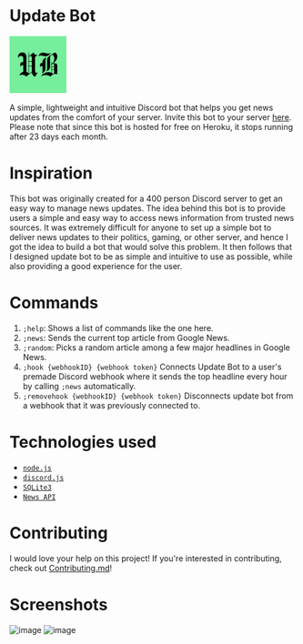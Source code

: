 # Update Bot 
<img src="https://github.com/Sarthak-Dayal/Update-Bot/blob/master/assets/logo.png" width=100></img>

A simple, lightweight and intuitive Discord bot that helps you get news updates from the comfort of your server. Invite this bot to your server [here]( https://discord.com/api/oauth2/authorize?client_id=717776288269729803&permissions=8&scope=bot). Please note that since this bot is hosted for free on Heroku, it stops running after 23 days each month.


# Inspiration
This bot was originally created for a 400 person Discord server to get an easy way to manage news updates. The idea behind this bot is to provide users a simple and easy way to access news information from trusted news sources. It was extremely difficult for anyone to set up a simple bot to deliver news updates to their politics, gaming, or other server, and hence I got the idea to build a bot that would solve this problem. It then follows that I designed update bot to be as simple and intuitive to use as possible, while also providing a good experience for the user.

# Commands
1. `;help`: Shows a list of commands like the one here.
1. `;news`: Sends the current top article from Google News.
1. `;random`: Picks a random article among a few major headlines in Google News.
1. `;hook {webhookID} {webhook token}` Connects Update Bot to a user's premade Discord webhook where it sends the top headline every hour by calling `;news` automatically.
2. `;removehook {webhookID} {webhook token}` Disconnects update bot from a webhook that it was previously connected to.

# Technologies used
- [`node.js`](https://nodejs.org/en/)
- [`discord.js`](https://discord.js.org/#/)
- [`SQLite3`](https://www.sqlite.org/index.html)
- [`News API`](https://newsapi.org/)


# Contributing
I would love your help on this project! If you're interested in contributing, check out [Contributing.md](https://github.com/Sarthak-Dayal/Update-Bot/blob/master/Contributing.md)!

# Screenshots
![image](https://user-images.githubusercontent.com/63827830/121752991-fb212e80-cad6-11eb-8f3e-ff73525e73f2.png)
![image](https://user-images.githubusercontent.com/63827830/121753036-13914900-cad7-11eb-8f04-c61d2b4ecfce.png)
